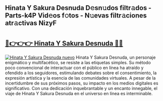 ## Hinata Y Sakura Desnuda D𝚎sn𝚞dos filtr𝚊dos - Parts-k4P Vid𝚎os f𝚘tos - N𝚞evas filtr𝚊ciones atr𝚊ctivas NizyF

# <h2><a href="http://mb8k6e.tromn.icu/?c=Hinata+Y+Sakura+Desnuda">🔗👉👉👉 Hinata Y Sakura Desnuda 🔗🔗</a></h2>

[![Hinata Y Sakura Desnuda nuevo](https://i.imgur.com/pEAQMta.gif)](http://mb8k6e.tromn.icu/?c=Hinata+Y+Sakura+Desnuda)
Hinata Y Sakura Desnuda, un personaje enigmático y multifacético, se resiste a las etiquetas simples. Su método poco convencional de interactuar con el público en línea ha atraído y ofendido a los seguidores, estimulando debates sobre el consentimiento, la expresión artística y la esencia de las comunidades virtuales. A pesar de la incertidumbre de sus próximos pasos, su impacto en los medios digitales es significativo. Con una dedicación inquebrantable y un encanto innegable, el viaje de Hinata Y Sakura Desnuda en el universo en línea es interminable.
